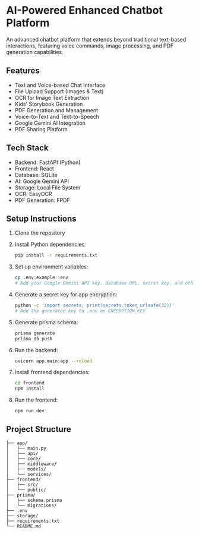 # AI-Powered Enhanced Chatbot Platform

An advanced chatbot platform that extends beyond traditional text-based interactions, featuring voice commands, image processing, and PDF generation capabilities.

## Features

- Text and Voice-based Chat Interface
- File Upload Support (Images & Text)
- OCR for Image Text Extraction
- Kids' Storybook Generation
- PDF Generation and Management
- Voice-to-Text and Text-to-Speech
- Google Gemini AI Integration
- PDF Sharing Platform

## Tech Stack

- Backend: FastAPI (Python)
- Frontend: React
- Database: SQLite
- AI: Google Gemini API
- Storage: Local File System
- OCR: EasyOCR
- PDF Generation: FPDF

## Setup Instructions

1. Clone the repository
2. Install Python dependencies:

   ```bash
   pip install -r requirements.txt
   ```

3. Set up environment variables:

   ```bash
   cp .env.example .env
   # Add your Google Gemini API key, Database URL, secret key, and other necessary variables to .env
   ```

4. Generate a secret key for app encryption:

   ```bash
   python -c 'import secrets; print(secrets.token_urlsafe(32))'
   # Add the generated key to .env as ENCRYPTION_KEY

5. Generate prisma schema:

   ```bash
   prisma generate
   prisma db push
   ```

6. Run the backend:

   ```bash
   uvicorn app.main:app --reload
   ```

7. Install frontend dependencies:

   ```bash
   cd frontend
   npm install
   ```

8. Run the frontend:

   ```bash
   npm run dev
   ```

## Project Structure

```text
├── app/
│   ├── main.py
│   ├── api/
│   ├── core/
│   ├── middleware/
│   ├── models/
│   └── services/
├── frontend/
│   ├── src/
│   └── public/
├── prisma/
│   ├── schema.prisma
│   └── migrations/
├── .env
├── storage/
├── requirements.txt
└── README.md
```
